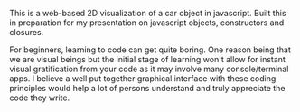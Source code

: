 This is a web-based 2D visualization of a car object in javascript.
Built this in preparation for my presentation on javascript objects,
constructors and closures.

For beginners, learning to code can get quite boring. One reason being that
we are visual beings but the initial stage of learning won't allow
for instant visual gratification from your code as it may involve many
console/terminal apps.
I believe a well put together graphical interface with these coding
principles would help a lot of persons understand and truly appreciate
the code they write.
